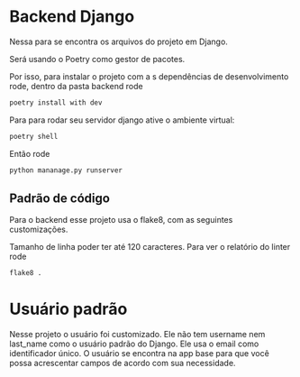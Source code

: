 # Backend Django

Nessa para se encontra os arquivos do projeto em Django.

Será usando o Poetry como gestor de pacotes.

Por isso, para instalar o projeto com a s dependências de desenvolvimento rode, dentro da pasta backend rode

```bash
poetry install with dev
```

Para para rodar seu servidor django ative o ambiente virtual:

```bash
poetry shell
```

Então rode

```bash
python mananage.py runserver
```

## Padrão de código

Para o backend esse projeto usa o flake8, com as seguintes customizações.

Tamanho de linha poder ter até 120 caracteres. Para ver o relatório do linter rode

```bash
flake8 .
```

# Usuário padrão

Nesse projeto o usuário foi customizado. Ele não tem username nem last_name como o usuário padrão do Django.
Ele usa o email como identificador único. O usuário se encontra na app base para que você possa acrescentar 
campos de acordo com sua necessidade.